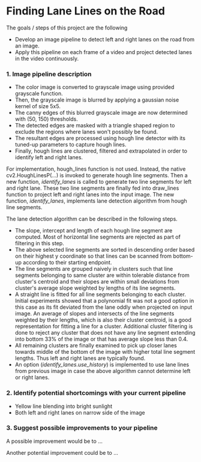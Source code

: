 # Finding Lane Lines on the Road

The goals / steps of this project are the following
* Develop an image pipeline to detect left and right lanes on the road from an image.
* Apply this pipeline on each frame of a video and project detected lanes in the video continuously.

### 1. Image pipeline description

* The color image is converted to grayscale image using provided grayscale function.
* Then, the grayscale image is blurred by applying a gaussian noise kernel of size 5x5.
* The canny edges of this blurred grayscale image are now determined with (50, 150) thresholds.
* The detected edges are masked with a triangle shaped region to exclude the regions where lanes won't possibly be found.
* The resultant edges are processed using hough line detector with its tuned-up parameters to capture hough lines.
* Finally, hough lines are clustered, filtered and extrapolated in order to identify left and right lanes.

For implementation, hough_lines function is not used. Instead, the native cv2.HoughLinesP(...) is invoked to generate hough line segments. Then a new function, *identify_lanes* is called to generate two line segments for left and right lane. These two line segments are finally fed into draw_lines function to project left and right lanes into the input image. The new function, *identify_lanes*, implements lane detection algorithm from hough line segments.

The lane detection algorithm can be described in the following steps.
* The slope, intercept and length of each hough line segment are computed. Most of horizontal line segments are rejected as part of filtering in this step.
* The above selected line segments are sorted in descending order based on their highest y coordinate so that lines can be scanned from bottom-up according to their starting endpoint.
* The line segments are grouped naively in clusters such that line segments belonging to same cluster are within tolerable distance from cluster's centroid and their slopes are within small deviations from cluster's average slope weighted by lengths of its line segments.
* A straight line is fitted for all line segments belonging to each cluster. Initial experiments showed that a polynomial fit was not a good option in this case as its fit deviated from the lane oddly when projected on input image. An average of slopes and intersects of the line segments weighted by their lengths, which is also their cluster centroid, is a good representation for fitting a line for a cluster. Additional cluster filtering is done to reject any cluster that does not have any line segment extending into bottom 33% of the image or that has average slope less than 0.4.
* All remaining clusters are finally examined to pick up closer lanes towards middle of the bottom of the image with higher total line segment lengths. Thus left and right lanes are typically found.
* An option (*identify_lanes.use_history*) is implemented to use lane lines from previous image in case the above algorithm cannot determine left or right lanes.


### 2. Identify potential shortcomings with your current pipeline

- Yellow line blending into bright sunlight
- Both left and right lanes on narrow side of the image

### 3. Suggest possible improvements to your pipeline

A possible improvement would be to ...

Another potential improvement could be to ...
